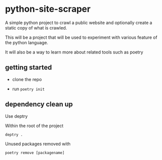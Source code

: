 # python-site-scraper

A simple python project to crawl a public website and optionally create a static copy of what is crawled.

This will be a project that will be used to experiment with various feature of the python language.

It will also be a way to learn more about related tools such as poetry

## getting started

- clone the repo

- run `poetry init`

## dependency clean up

Use deptry

Within the root of the project

`deptry .`

Unused packages removed with

`poetry remove [packagename]`